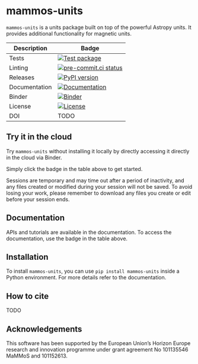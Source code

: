 # mammos-units

`mammos-units` is a units package built on top of the powerful Astropy units.
It provides additional functionality for magnetic units.

| Description   | Badge                                                                                                                                                                                    |
|---------------|------------------------------------------------------------------------------------------------------------------------------------------------------------------------------------------|
| Tests         | [![Test package](https://github.com/MaMMoS-project/mammos-units/actions/workflows/test.yml/badge.svg)](https://github.com/MaMMoS-project/mammos-units/actions/workflows/test.yml)        |
| Linting       | [![pre-commit.ci status](https://results.pre-commit.ci/badge/github/mammos-project/mammos-mumag/main.svg)](https://results.pre-commit.ci/latest/github/mammos-project/mammos-units/main) |
| Releases      | [![PyPI version](https://badge.fury.io/py/mammos-units.svg)](https://badge.fury.io/py/mammos-units)                                                                                      |
| Documentation | [![Documentation](https://img.shields.io/badge/Docs-mammos--project.github.io%2Fmammos-blue)](https://mammos-project.github.io/mammos/index.html)                                        |
| Binder        | [![Binder](https://mybinder.org/badge_logo.svg)](https://mybinder.org/v2/gh/mammos-project/mammos-units/latest?urlpath=lab%2Ftree%2Fexamples)                                       |
| License       | [![License](https://img.shields.io/badge/License-MIT-blue.svg)](https://opensource.org/licenses/MIT)                                                                                     |
| DOI           | TODO                                                                                                                                                                                     |


## Try it in the cloud
Try `mammos-units` without installing it locally by directly accessing it directly in the cloud
via Binder.

Simply click the badge in the table above to get started.

Sessions are temporary and may time out after a period of inactivity, and any files
created or modified during your session will not be saved.
To avoid losing your work, please remember to download any files you create or edit
before your session ends.

## Documentation

APIs and tutorials are available in the documentation. To access the documentation, use the badge in the table above.

## Installation

To install `mammos-units`, you can use `pip install mammos-units` inside a Python environment.
For more details refer to the documentation.

## How to cite

TODO

## Acknowledgements

This software has been supported by the European Union’s Horizon Europe research and innovation programme under grant agreement No 101135546 MaMMoS and 101152613.

